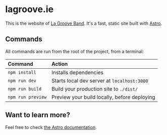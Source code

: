# lagroove.ie

This is the website of [La Groove Band](https://lagroove.ie). It's a fast, static site built with [Astro](https://astro.build).

## Commands

All commands are run from the root of the project, from a terminal:

| Command           | Action                                       |
| :---------------- | :------------------------------------------- |
| `npm install`     | Installs dependencies                        |
| `npm run dev`     | Starts local dev server at `localhost:3000`  |
| `npm run build`   | Build your production site to `./dist/`      |
| `npm run preview` | Preview your build locally, before deploying |

## Want to learn more?

Feel free to check [the Astro documentation](https://github.com/withastro/astro).
